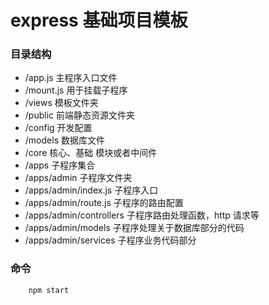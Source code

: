 # express 基础项目模板

### 目录结构

- /app.js 主程序入口文件
- /mount.js 用于挂载子程序
- /views 模板文件夹
- /public 前端静态资源文件夹
- /config 开发配置
- /models 数据库文件
- /core 核心、基础 模块或者中间件
- /apps 子程序集合
- /apps/admin 子程序文件夹
- /apps/admin/index.js 子程序入口
- /apps/admin/route.js 子程序的路由配置
- /apps/admin/controllers 子程序路由处理函数，http 请求等
- /apps/admin/models 子程序处理关于数据库部分的代码
- /apps/admin/services 子程序业务代码部分

### 命令

```shell
    npm start 
```